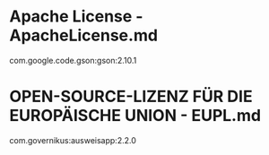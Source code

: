 Apache License - ApacheLicense.md
=================================

com.google.code.gson:gson:2.10.1


OPEN-SOURCE-LIZENZ FÜR DIE EUROPÄISCHE UNION - EUPL.md
======================================================

com.governikus:ausweisapp:2.2.0
